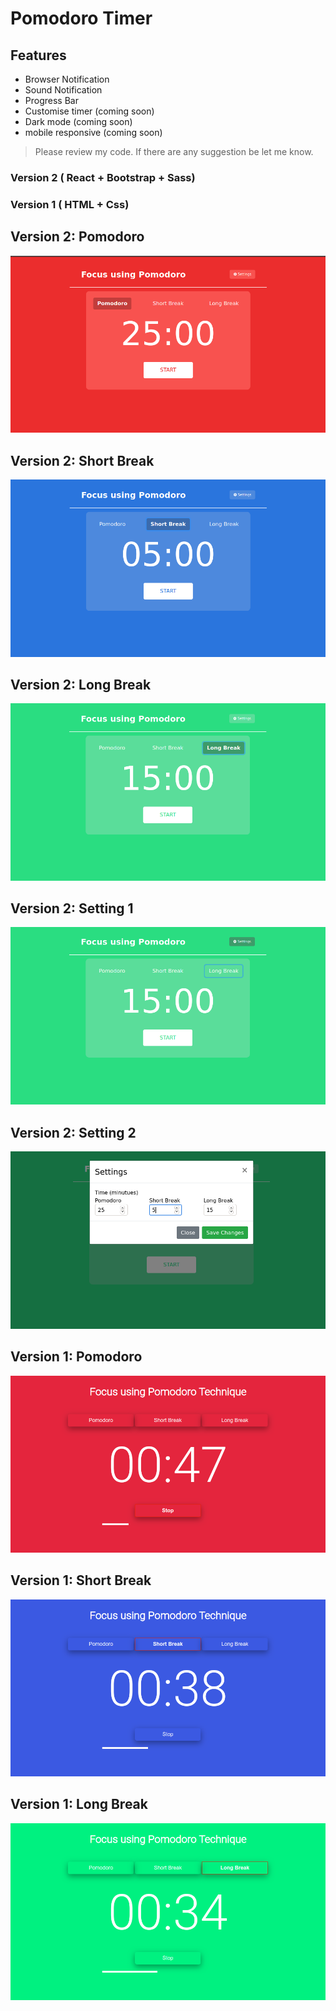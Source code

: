 # Pomodoro Timer

## Features

-   Browser Notification
-   Sound Notification
-   Progress Bar
-   Customise timer (coming soon)
-   Dark mode (coming soon)
-   mobile responsive (coming soon)

> Please review my code. If there are any suggestion be let me know.

### Version 2 ( React + Bootstrap + Sass)

### Version 1 ( HTML + Css)

## Version 2: Pomodoro

![image](https://github.com/polsumeet3666/pomodoro-timer/blob/master/pics/v2pt.png)

## Version 2: Short Break

![image](https://github.com/polsumeet3666/pomodoro-timer/blob/master/pics/v2st.png)

## Version 2: Long Break

![image](https://github.com/polsumeet3666/pomodoro-timer/blob/master/pics/v2lt.png)

## Version 2: Setting 1

![image](https://github.com/polsumeet3666/pomodoro-timer/blob/master/pics/v2set1.png)

## Version 2: Setting 2

![image](https://github.com/polsumeet3666/pomodoro-timer/blob/master/pics/v2set2.png)

## Version 1: Pomodoro

![image](https://github.com/polsumeet3666/pomodoro-timer/blob/master/pics/pt.png)

## Version 1: Short Break

![image](https://github.com/polsumeet3666/pomodoro-timer/blob/master/pics/st.png)

## Version 1: Long Break

![image](https://github.com/polsumeet3666/pomodoro-timer/blob/master/pics/lt.png)

